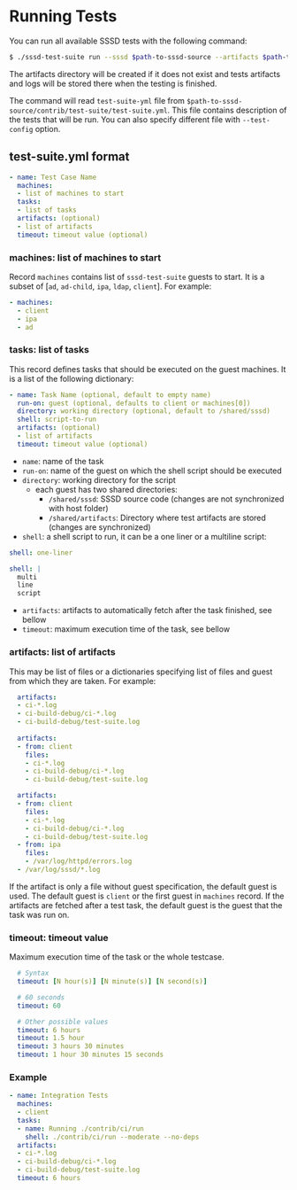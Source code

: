 # Running Tests

You can run all available SSSD tests with the following command:

```bash
$ ./sssd-test-suite run --sssd $path-to-sssd-source --artifacts $path-to-artifacts-directory
```

The artifacts directory will be created if it does not exist and tests artifacts
and logs will be stored there when the testing is finished.

The command will read `test-suite-yml` file from
`$path-to-sssd-source/contrib/test-suite/test-suite.yml`. This file contains
description of the tests that will be run. You can also specify different file
with `--test-config` option.

## test-suite.yml format

```yml
- name: Test Case Name
  machines:
  - list of machines to start
  tasks:
  - list of tasks
  artifacts: (optional)
  - list of artifacts
  timeout: timeout value (optional)
```

### machines: list of machines to start

Record `machines` contains list of `sssd-test-suite` guests to start. It is
a subset of [`ad`, `ad-child`, `ipa`, `ldap`, `client`]. For example:

```yaml
- machines:
  - client
  - ipa
  - ad
```

### tasks: list of tasks

This record defines tasks that should be executed on the guest machines. It is
a list of the following dictionary:

```yaml
- name: Task Name (optional, default to empty name)
  run-on: guest (optional, defaults to client or machines[0])
  directory: working directory (optional, default to /shared/sssd)
  shell: script-to-run
  artifacts: (optional)
  - list of artifacts
  timeout: timeout value (optional)
```

* `name`: name of the task
* `run-on`: name of the guest on which the shell script should be executed
* `directory`: working directory for the script
  * each guest has two shared directories:
    * `/shared/sssd`: SSSD source code (changes are not synchronized with host folder)
    * `/shared/artifacts`: Directory where test artifacts are stored (changes are synchronized)
* `shell`: a shell script to run, it can be a one liner or a multiline script:
```yml
shell: one-liner

shell: |
  multi
  line
  script

```
* `artifacts`: artifacts to automatically fetch after the task finished, see bellow
* `timeout`: maximum execution time of the task, see bellow

### artifacts: list of artifacts

This may be list of files or a dictionaries specifying list of files and guest
from which they are taken. For example:

```yml
  artifacts:
  - ci-*.log
  - ci-build-debug/ci-*.log
  - ci-build-debug/test-suite.log
  
  artifacts:
  - from: client
    files:
    - ci-*.log
    - ci-build-debug/ci-*.log
    - ci-build-debug/test-suite.log

  artifacts:
  - from: client
    files:
    - ci-*.log
    - ci-build-debug/ci-*.log
    - ci-build-debug/test-suite.log
  - from: ipa
    files:
    - /var/log/httpd/errors.log
  - /var/log/sssd/*.log
```

If the artifact is only a file without guest specification, the default guest
is used. The default guest is `client` or the first guest in `machines` record.
If the artifacts are fetched after a test task, the default guest is the guest
that the task was run on.

### timeout: timeout value

Maximum execution time of the task or the whole testcase.

```yml
  # Syntax
  timeout: [N hour(s)] [N minute(s)] [N second(s)]

  # 60 seconds
  timeout: 60

  # Other possible values
  timeout: 6 hours
  timeout: 1.5 hour
  timeout: 3 hours 30 minutes
  timeout: 1 hour 30 minutes 15 seconds
```

### Example

```yaml
- name: Integration Tests
  machines:
  - client
  tasks:
  - name: Running ./contrib/ci/run
    shell: ./contrib/ci/run --moderate --no-deps
  artifacts:
  - ci-*.log
  - ci-build-debug/ci-*.log
  - ci-build-debug/test-suite.log
  timeout: 6 hours
```

